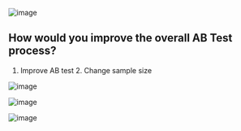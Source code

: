 ![image](https://user-images.githubusercontent.com/73220561/202892360-fe6e6896-c928-4b85-b9ce-52c271cb8511.png)

## How would you improve the overall AB Test process?
1. Improve AB test 2. Change sample size

![image](https://user-images.githubusercontent.com/73220561/202892470-092a7cee-93b4-4c9f-9990-71ccb3d08521.png)

![image](https://user-images.githubusercontent.com/73220561/202892587-6b2c0e5d-09cd-4794-880c-fe8577a4fe8a.png)

![image](https://user-images.githubusercontent.com/73220561/202892634-f5b9b3c0-66b8-4c6b-949b-f99c14c923c1.png)
